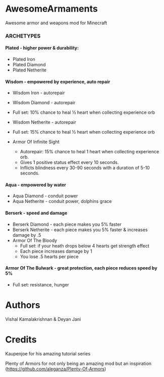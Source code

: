 # AwesomeArmaments
Awesome armor and weapons mod for Minecraft

### ARCHETYPES
#### Plated - higher power & durability:
  - Plated Iron
  - Plated Diamond
  - Plated Netherite

#### Wisdom - empowered by experience, auto repair
  - Wisdom Iron - autorepair
  - Wisdom Diamond - autorepair
  - Full set: 10% chance to heal ½ heart when collecting experience orb
  - Wisdom Netherite - autorepair
  - Full set: 15% chance to heal ½ heart when collecting experience orb
  
  - Armor Of Infinite Sight 
    - Autorepair: 15% chance to heal 1 heart when collecting experience orb. 
    - Gives 1 positive status effect every 10 seconds. 
    - Inflicts blindness every 30-90 seconds with a duration of 5-10 seconds.

#### Aqua - empowered by water
  - Aqua Diamond - conduit power
  - Aqua Netherite - conduit power, dolphins grace

#### Berserk - speed and damage
  - Berserk Diamond - each piece makes you 5% faster
  - Berserk Netherite - each piece makes you 5% faster & increases damage by .5
  - Armor Of The Bloody
    - Full set: if your heath drops below 4 hearts get strength effect
    - Each piece increases damage by 1
    - You lose .5 hearts per piece


#### Armor Of The Bulwark - great protection, each piece reduces speed by 5%
  - Full set: resistance, hunger

# Authors
Vishal Kamalakrishnan & Deyan Jani

# Credits
Kaupenjoe for his amazing tutorial series

Plenty of Armors for not only being an amazing mod but an inspiration (https://github.com/aleganza/Plenty-Of-Armors)
